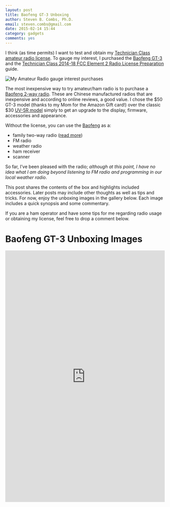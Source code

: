 ```yaml
---
layout: post
title: Baofeng GT-3 Unboxing
author: Steven B. Combs, Ph.D.
email: steven.combs@gmail.com
date: 2015-02-14 15:44
category: gadgets
comments: yes
---
```

I think (as time permits) I want to test and obtain my [Technician Class amateur radio license](http://www.arrl.org/getting-your-technician-license). To gauge my interest, I purchased the [Baofeng GT-3](http://goo.gl/dQRXj9) and the [Technician Class 2014-18 FCC Element 2 Radio License Preparation](http://goo.gl/W2vpV2) guide.

![My Amateur Radio gauge interest purchases](https://farm8.staticflickr.com/7299/16342091798_fce5b8efb6_z.jpg)

The most inexpensive way to try amateur/ham radio is to purchase a [Baofeng 2-way radio](http://goo.gl/mLp88H). These are Chinese manufactured radios that are inexpensive and according to online reviews, a good value. I chose the $50 GT-3 model (thanks to my Mom for the Amazon Gift card!) over the classic $30 [UV-5R model](http://goo.gl/ayYw2Y) simply to get an upgrade to the display, firmware, accessories and appearance.

Without the license, you can use the [Baofeng](http://goo.gl/mLp88H) as a:

* family two-way radio ([read more](http://www.fcc.gov/encyclopedia/family-radio-service-frs))
* FM radio
* weather radio
* ham receiver
* scanner

So far, I’ve been pleased with the radio; *although at this point, I have no idea what I am doing beyond listening to FM radio and programming in our local weather radio*. 

This post shares the contents of the box and highlights included accessories. Later posts may include other thoughts as well as tips and tricks. For now, enjoy the unboxing images in the gallery below. Each image includes a quick synopsis and some commentary.

If you are a ham operator and have some tips for me regarding radio usage or obtaining my license, feel free to drop a comment below.

# Baofeng GT-3 Unboxing Images
<style>.embed-container { position: relative; padding-bottom: 56.25%; padding-top: 30px; height: 0; overflow: hidden; max-width: 640px; height: 480px; } .embed-container iframe, .embed-container object, .embed-container embed { position: absolute; top: 0; left: 0; width: 100%; height: 100%; }</style><div class='embed-container'><iframe src='https://www.flickr.com//photos/bimp/sets/72157648493263183/player/' frameborder='0' allowfullscreen webkitallowfullscreen mozallowfullscreen oallowfullscreen msallowfullscreen></iframe></div>